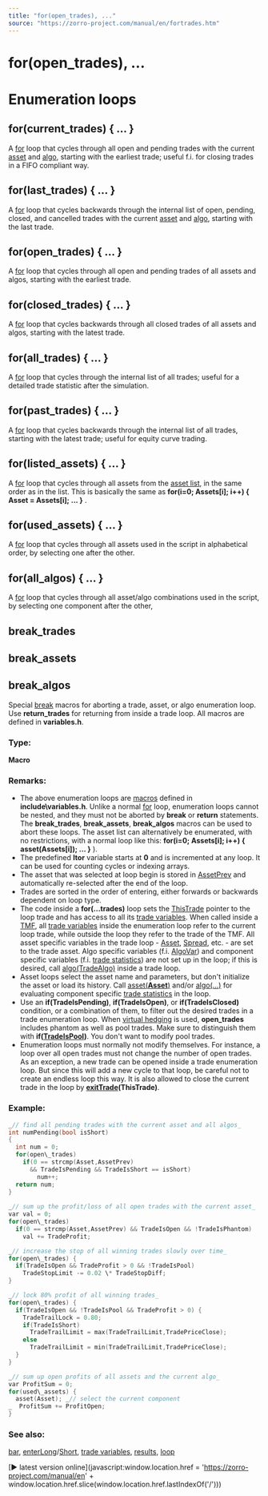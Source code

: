 ```yaml
---
title: "for(open_trades), ..."
source: "https://zorro-project.com/manual/en/fortrades.htm"
---
```


# for(open_trades), ...

# Enumeration loops

## for(current\_trades) { ... }

A [for](012_Performance_Report.md) loop that cycles through all open and pending trades with the current [asset](013_Asset_Account_Lists.md) and [algo](095_algo.md), starting with the earliest trade; useful f.i. for closing trades in a FIFO compliant way.

## for(last\_trades) { ... }

A [for](012_Performance_Report.md) loop that cycles backwards through the internal list of open, pending, closed, and cancelled trades with the current [asset](013_Asset_Account_Lists.md) and [algo](095_algo.md), starting with the last trade.

## for(open\_trades) { ... }

A [for](012_Performance_Report.md) loop that cycles through all open and pending trades of all assets and algos, starting with the earliest trade.

## for(closed\_trades) { ... }

A [for](012_Performance_Report.md) loop that cycles backwards through all closed trades of all assets and algos, starting with the latest trade.

## for(all\_trades) { ... }

A [for](012_Performance_Report.md) loop that cycles through the internal list of all trades; useful for a detailed trade statistic after the simulation.

## for(past\_trades) { ... }

A [for](012_Performance_Report.md) loop that cycles backwards through the internal list of all trades, starting with the latest trade; useful for equity curve trading.

## for(listed\_assets) { ... }

A [for](012_Performance_Report.md) loop that cycles through all assets from the [asset list](013_Asset_Account_Lists.md), in the same order as in the list. This is basically the same as **for(i=0; Assets\[i\]; i++) { Asset = Assets\[i\]; ... }** .

## for(used\_assets) { ... }

A [for](012_Performance_Report.md) loop that cycles through all assets used in the script in alphabetical order, by selecting one after the other.

## for(all\_algos) { ... }

A [for](012_Performance_Report.md) loop that cycles through all asset/algo combinations used in the script, by selecting one component after the other, 

## break\_trades

## break\_assets

## break\_algos

Special [break](acrt-break.md) macros for aborting a trade, asset, or algo enumeration loop. Use **return\_trades** for returning from inside a trade loop. All macros are defined in **variables.h**.

### Type:

**Macro**

### Remarks:

*   The above enumeration loops are [macros](060_define_undef.md) defined in **include\\variables.h**. Unlike a normal [for](012_Performance_Report.md) loop, enumeration loops cannot be nested, and they must not be aborted by **break** or **return** statements. The **break\_trades**, **break\_assets**, **break\_algos** macros can be used to abort these loops. The asset list can alternatively be enumerated, with no restrictions, with a normal loop like this: **for(i=0; Assets\[i\]; i++) { asset(Assets\[i\]); ... }** ).
*   The predefined **Itor** variable starts at **0** and is incremented at any loop. It can be used for counting cycles or indexing arrays.
*   The asset that was selected at loop begin is stored in [AssetPrev](020_Included_Scripts.md) and automatically re-selected after the end of the loop.
*   Trades are sorted in the order of entering, either forwards or backwards dependent on loop type.
*   The code inside a **for(...trades)** loop sets the [ThisTrade](018_TradeMode.md) pointer to the loop trade and has access to all its [trade variables](018_TradeMode.md). When called inside a [TMF](018_TradeMode.md), all [trade variables](018_TradeMode.md) inside the enumeration loop refer to the current loop trade, while outside the loop they refer to the trade of the TMF. All asset specific variables in the trade loop - [Asset](020_Included_Scripts.md), [Spread](191_Spread_Commission.md), etc. - are set to the trade asset. Algo specific variables (f.i. [AlgoVar](algovar.md)) and component specific variables (f.i. [trade statistics](winloss.md)) are not set up in the loop; if this is desired, call [algo(TradeAlgo)](095_algo.md) inside a trade loop.
*   Asset loops select the asset name and parameters, but don't initialize the asset or load its history. Call [asset(**Asset**)](013_Asset_Account_Lists.md) and/or [algo(...)](095_algo.md) for evaluating component specific [trade statistics](winloss.md) in the loop.
*   Use an **if(TradeIsPending)**, **if(TradeIsOpen)**, or **if(TradeIsClosed)** condition, or a combination of them, to filter out the desired trades in a trade enumeration loop. When [virtual hedging](019_Hedge_modes.md) is used, **open\_trades** includes phantom as well as pool trades. Make sure to distinguish them with **if([TradeIsPool](trade.md))**. You don't want to modify pool trades.
*   Enumeration loops must normally not modify themselves. For instance, a loop over all open trades must not change the number of open trades. As an exception, a new trade can be opened inside a trade enumeration loop. But since this will add a new cycle to that loop, be careful not to create an endless loop this way. It is also allowed to close the current trade in the loop by **[exitTrade](selllong.md)(ThisTrade)**.

### Example:

```c
_// find all pending trades with the current asset and all algos_
int numPending(bool isShort)
{
  int num = 0;
  for(open\_trades)
    if(0 == strcmp(Asset,AssetPrev) 
      && TradeIsPending && TradeIsShort == isShort)
        num++;
  return num;
}
 
_// sum up the profit/loss of all open trades with the current asset_
var val = 0;
for(open\_trades)
  if(0 == strcmp(Asset,AssetPrev) && TradeIsOpen && !TradeIsPhantom)
    val += TradeProfit;

_// increase the stop of all winning trades slowly over time_
for(open\_trades) {  
  if(TradeIsOpen && TradeProfit > 0 && !TradeIsPool)  
    TradeStopLimit -= 0.02 \* TradeStopDiff;  
}  

_// lock 80% profit of all winning trades_
for(open\_trades) {
  if(TradeIsOpen && !TradeIsPool && TradeProfit > 0) {
    TradeTrailLock = 0.80;
    if(TradeIsShort)
      TradeTrailLimit = max(TradeTrailLimit,TradePriceClose);
    else
      TradeTrailLimit = min(TradeTrailLimit,TradePriceClose);
  }
}

_// sum up open profits of all assets and the current algo_
var ProfitSum = 0;
for(used\_assets) {
  asset(Asset); _// select the current component
_  ProfitSum += ProfitOpen;
}
```

### See also:

[bar](005_Bars_and_Candles.md), [enterLong](buylong.md)/[Short](buylong.md), [trade variables](018_TradeMode.md), [results](104_results.md), [loop](109_loop.md)

[► latest version online](javascript:window.location.href = 'https://zorro-project.com/manual/en' + window.location.href.slice\(window.location.href.lastIndexOf\('/'\)\))
